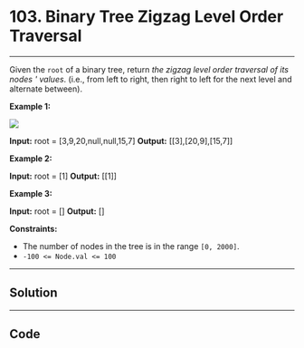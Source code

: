# 103. Binary Tree Zigzag Level Order Traversal

---

Given the `root` of a binary tree, return _the zigzag level order traversal of its nodes ' values_. (i.e., from left to right, then right to left for the next level and alternate between).

 

**Example 1:**

![](https://assets.leetcode.com/uploads/2021/02/19/tree1.jpg)


**Input:** root = [3,9,20,null,null,15,7]
**Output:** [[3],[20,9],[15,7]]


**Example 2:**


**Input:** root = [1]
**Output:** [[1]]


**Example 3:**


**Input:** root = []
**Output:** []


 

**Constraints:**

  * The number of nodes in the tree is in the range `[0, 2000]`.
  * `-100 <= Node.val <= 100`

---

## Solution



---

## Code
```python


```